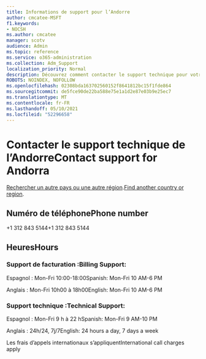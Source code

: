 ```yaml
---
title: Informations de support pour l’Andorre
author: cmcatee-MSFT
f1.keywords:
- NOCSH
ms.author: cmcatee
manager: scotv
audience: Admin
ms.topic: reference
ms.service: o365-administration
ms.collection: Adm_Support
localization_priority: Normal
description: Découvrez comment contacter le support technique pour votre pays ou région.
ROBOTS: NOINDEX, NOFOLLOW
ms.openlocfilehash: 02308bda163702560152f8641812bc15f1fde864
ms.sourcegitcommit: de5fce90de22ba588e75e1a1d2e87e03b9e25ec7
ms.translationtype: MT
ms.contentlocale: fr-FR
ms.lasthandoff: 05/10/2021
ms.locfileid: "52296658"
---
```

# <a name="contact-support-for-andorra"></a><span data-ttu-id="2a53a-103">Contacter le support technique de l’Andorre</span><span class="sxs-lookup"><span data-stu-id="2a53a-103">Contact support for Andorra</span></span>

<span data-ttu-id="2a53a-104">[Rechercher un autre pays ou une autre région](../../business-video/get-help-support.md).</span><span class="sxs-lookup"><span data-stu-id="2a53a-104">[Find another country or region](../../business-video/get-help-support.md).</span></span>

## <a name="phone-number"></a><span data-ttu-id="2a53a-105">Numéro de téléphone</span><span class="sxs-lookup"><span data-stu-id="2a53a-105">Phone number</span></span>
<span data-ttu-id="2a53a-106">+1 312 843 5144</span><span class="sxs-lookup"><span data-stu-id="2a53a-106">+1 312 843 5144</span></span>

## <a name="hours"></a><span data-ttu-id="2a53a-107">Heures</span><span class="sxs-lookup"><span data-stu-id="2a53a-107">Hours</span></span>
### <a name="billing-support"></a><span data-ttu-id="2a53a-108">Support de facturation :</span><span class="sxs-lookup"><span data-stu-id="2a53a-108">Billing Support:</span></span>

<span data-ttu-id="2a53a-109">Espagnol : Mon-Fri 10:00-18:00</span><span class="sxs-lookup"><span data-stu-id="2a53a-109">Spanish: Mon-Fri 10 AM-6 PM</span></span>

<span data-ttu-id="2a53a-110">Anglais : Mon-Fri 10h00 à 18h00</span><span class="sxs-lookup"><span data-stu-id="2a53a-110">English: Mon-Fri 10 AM-6 PM</span></span>

### <a name="technical-support"></a><span data-ttu-id="2a53a-111">Support technique :</span><span class="sxs-lookup"><span data-stu-id="2a53a-111">Technical Support:</span></span>

<span data-ttu-id="2a53a-112">Espagnol : Mon-Fri 9 h à 22 h</span><span class="sxs-lookup"><span data-stu-id="2a53a-112">Spanish: Mon-Fri 9 AM-10 PM</span></span>

<span data-ttu-id="2a53a-113">Anglais : 24h/24, 7j/7</span><span class="sxs-lookup"><span data-stu-id="2a53a-113">English: 24 hours a day, 7 days a week</span></span>

<span data-ttu-id="2a53a-114">Les frais d’appels internationaux s’appliquent</span><span class="sxs-lookup"><span data-stu-id="2a53a-114">International call charges apply</span></span>
